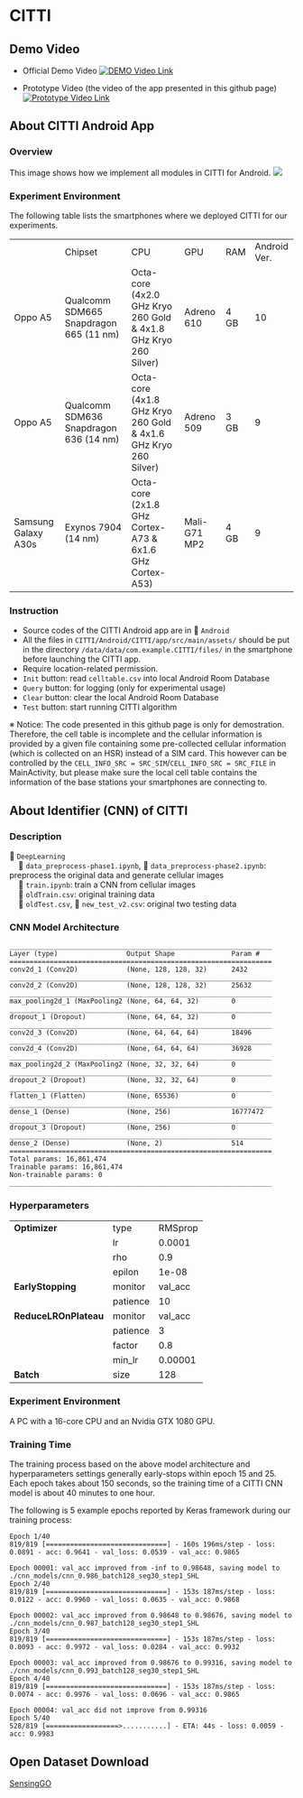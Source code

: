 # CITTI

## Demo Video
- Official Demo Video
[![DEMO Video Link](https://i.imgur.com/xcV3WAH.png)](https://youtu.be/RssWuITBI1A)

- Prototype Video (the video of the app presented in this github page)
[![Prototype Video Link](https://i.imgur.com/8G87bt9.png)](https://youtu.be/fKPKyPXN_no)

## About CITTI Android App

### Overview
This image shows how we implement all modules in CITTI for Android.
![](https://i.imgur.com/NboIY19.png)

### Experiment Environment
The following table lists the smartphones where we deployed CITTI for our experiments.
<table>
    <tbody>
        <tr>
            <td></td>
            <td>Chipset</td>
            <td>CPU</td>
            <td>GPU</td>
            <td>RAM</td>
            <td>Android Ver.</td>
        </tr>
        <tr>
            <td>Oppo A5</td>
            <td>Qualcomm SDM665 Snapdragon 665 (11 nm)</td>
            <td>Octa-core (4x2.0 GHz Kryo 260 Gold & 4x1.8 GHz Kryo 260 Silver)</td>
            <td>Adreno 610</td>
            <td>4 GB</td>
            <td>10</td>
        </tr>
        <tr>
            <td>Oppo A5</td>
            <td>Qualcomm SDM636 Snapdragon 636 (14 nm)</td>
            <td>Octa-core (4x1.8 GHz Kryo 260 Gold & 4x1.6 GHz Kryo 260 Silver)</td>
            <td>Adreno 509</td>
            <td>3 GB</td>
            <td>9</td>
        </tr>
        <tr>
            <td>Samsung Galaxy A30s</td>
            <td>Exynos 7904 (14 nm)</td>
            <td>Octa-core (2x1.8 GHz Cortex-A73 & 6x1.6 GHz Cortex-A53)</td>
            <td>Mali-G71 MP2</td>
            <td>4 GB</td>
            <td>9</td>
        </tr>
    </tbody>
</table>


### Instruction
- Source codes of the CITTI Android app are in 📁 `Android`
- All the files in `CITTI/Android/CITTI/app/src/main/assets/` should be put in the directory `/data/data/com.example.CITTI/files/` in the smartphone before launching the CITTI app.
- Require location-related permission.
- `Init` button: read `celltable.csv` into local Android Room Database
- `Query` button: for logging (only for experimental usage)
- `Clear` button: clear the local Android Room Database
- `Test` button: start running CITTI algorithm

※ Notice: The code presented in this github page is only for demostration. Therefore, the cell table is incomplete and the cellular information is provided by a given file containing some pre-collected cellular information (which is collected on an HSR) instead of a SIM card. This however can be controlled by the `CELL_INFO_SRC = SRC_SIM`/`CELL_INFO_SRC = SRC_FILE` in MainActivity, but please make sure the local cell table contains the information of the base stations your smartphones are connecting to. 

## About Identifier (CNN) of CITTI

### Description
📁 `DeepLearning`<br>
&nbsp;&nbsp;&nbsp;&nbsp;📄 `data_preprocess-phase1.ipynb`, 📄 `data_preprocess-phase2.ipynb`: preprocess the original data and generate cellular images<br>
&nbsp;&nbsp;&nbsp;&nbsp;📄 `train.ipynb`: train a CNN from cellular images<br>
&nbsp;&nbsp;&nbsp;&nbsp;📄 `oldTrain.csv`: original training data<br>
&nbsp;&nbsp;&nbsp;&nbsp;📄 `oldTest.csv`, 📄 `new_test_v2.csv`: original two testing data<br>
        

### CNN Model Architecture

```
_________________________________________________________________
Layer (type)                 Output Shape              Param #   
=================================================================
conv2d_1 (Conv2D)            (None, 128, 128, 32)      2432      
_________________________________________________________________
conv2d_2 (Conv2D)            (None, 128, 128, 32)      25632     
_________________________________________________________________
max_pooling2d_1 (MaxPooling2 (None, 64, 64, 32)        0         
_________________________________________________________________
dropout_1 (Dropout)          (None, 64, 64, 32)        0         
_________________________________________________________________
conv2d_3 (Conv2D)            (None, 64, 64, 64)        18496     
_________________________________________________________________
conv2d_4 (Conv2D)            (None, 64, 64, 64)        36928     
_________________________________________________________________
max_pooling2d_2 (MaxPooling2 (None, 32, 32, 64)        0         
_________________________________________________________________
dropout_2 (Dropout)          (None, 32, 32, 64)        0         
_________________________________________________________________
flatten_1 (Flatten)          (None, 65536)             0         
_________________________________________________________________
dense_1 (Dense)              (None, 256)               16777472  
_________________________________________________________________
dropout_3 (Dropout)          (None, 256)               0         
_________________________________________________________________
dense_2 (Dense)              (None, 2)                 514       
=================================================================
Total params: 16,861,474
Trainable params: 16,861,474
Non-trainable params: 0
_________________________________________________________________
```

### Hyperparameters

<table>
    <tbody>
        <tr>
            <td><b>Optimizer</b></td>
            <td>type</td>
            <td>RMSprop</td>
        </tr>
        <tr>
            <td></td>
            <td>lr</td>
            <td>0.0001</td>
        </tr>
        <tr>
            <td></td>
            <td>rho</td>
            <td>0.9</td>
        </tr>
        <tr>
            <td></td>
            <td>epilon</td>
            <td>1e-08</td>
        </tr>
        <tr>
            <td><b>EarlyStopping</b></td>
            <td>monitor</td>
            <td>val_acc</td>
        </tr>
        <tr>
            <td></td>
            <td>patience</td>
            <td>10</td>
        </tr>
        <tr>
            <td><b>ReduceLROnPlateau</b></td>
            <td>monitor</td>
            <td>val_acc</td>
        </tr>
        <tr>
            <td></td>
            <td>patience</td>
            <td>3</td>
        </tr>
        <tr>
            <td></td>
            <td>factor</td>
            <td>0.8</td>
        </tr>
        <tr>
            <td></td>
            <td>min_lr</td>
            <td>0.00001</td>
        </tr>
        <tr>
            <td><b>Batch</b></td>
            <td>size</td>
            <td>128</td>
        </tr>
    </tbody>
</table>

### Experiment Environment
A PC with a 16-core CPU and an Nvidia GTX 1080 GPU.

### Training Time
The training process based on the above model architecture and hyperparameters settings generally early-stops within epoch 15 and 25. Each epoch takes about 150 seconds, so the training time of a CITTI CNN model is about 40 minutes to one hour.

The following is 5 example epochs reported by Keras framework during our training process:
```
Epoch 1/40
819/819 [==============================] - 160s 196ms/step - loss: 0.0891 - acc: 0.9641 - val_loss: 0.0539 - val_acc: 0.9865

Epoch 00001: val_acc improved from -inf to 0.98648, saving model to ./cnn_models/cnn_0.986_batch128_seg30_step1_SHL
Epoch 2/40
819/819 [==============================] - 153s 187ms/step - loss: 0.0122 - acc: 0.9960 - val_loss: 0.0635 - val_acc: 0.9868

Epoch 00002: val_acc improved from 0.98648 to 0.98676, saving model to ./cnn_models/cnn_0.987_batch128_seg30_step1_SHL
Epoch 3/40
819/819 [==============================] - 153s 187ms/step - loss: 0.0093 - acc: 0.9972 - val_loss: 0.0284 - val_acc: 0.9932

Epoch 00003: val_acc improved from 0.98676 to 0.99316, saving model to ./cnn_models/cnn_0.993_batch128_seg30_step1_SHL
Epoch 4/40
819/819 [==============================] - 153s 187ms/step - loss: 0.0074 - acc: 0.9976 - val_loss: 0.0696 - val_acc: 0.9865

Epoch 00004: val_acc did not improve from 0.99316
Epoch 5/40
528/819 [==================>...........] - ETA: 44s - loss: 0.0059 - acc: 0.9983
```

## Open Dataset Download
[SensingGO](https://sensinggo.org/)
